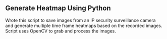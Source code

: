 ## Generate Heatmap Using Python

Wrote this script to save images from an IP security surveillance camera and generate multiple time frame heatmaps based on the recorded images.
Script uses OpenCV to grab and process the images.
